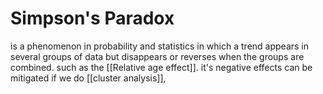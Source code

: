 # Simpson's Paradox

is a phenomenon in probability and statistics in which a trend appears in several groups of data but disappears or reverses when the groups are combined. such as the [[Relative age effect]].
it's negative effects can be mitigated if we do [[cluster analysis]],